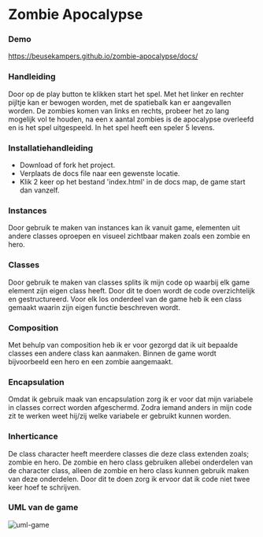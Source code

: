 # Zombie Apocalypse

### Demo

https://beusekampers.github.io/zombie-apocalypse/docs/

### Handleiding

Door op de play button te klikken start het spel. Met het linker en rechter pijltje kan er bewogen worden, met de spatiebalk kan er aangevallen worden. De zombies komen van links en rechts, probeer het zo lang mogelijk vol te houden, na een x aantal zombies is de apocalypse overleefd en is het spel uitgespeeld. In het spel heeft een speler 5 levens.

### Installatiehandleiding

- Download of fork het project.
- Verplaats de docs file naar een gewenste locatie.
- Klik 2 keer op het bestand 'index.html' in de docs map, de game start dan vanzelf.

### Instances 

Door gebruik te maken van instances kan ik vanuit game, elementen uit andere classes oproepen en visueel zichtbaar maken zoals een zombie en hero.

### Classes

Door gebruik te maken van classes splits ik mijn code op waarbij elk game element zijn eigen class heeft. Door dit te doen wordt de code overzichtelijk en gestructureerd. Voor elk los onderdeel van de game heb ik een class gemaakt waarin zijn eigen functie beschreven wordt. 

### Composition 

Met behulp van composition heb ik er voor gezorgd dat ik uit bepaalde classes een andere class kan aanmaken. Binnen de game wordt bijvoorbeeld een hero en een zombie aangemaakt. 

### Encapsulation 

Omdat ik gebruik maak van encapsulation zorg ik er voor dat mijn variabele in classes correct worden afgeschermd. Zodra iemand anders in mijn code zit te werken weet hij/zij welke variabele er gebruikt kunnen worden. 

### Inherticance

De class character heeft meerdere classes die deze class extenden zoals; zombie en hero. De zombie en hero class gebruiken allebei onderdelen van de character class, alleen de zombie en hero class kunnen gebruik maken van deze onderdelen. Door dit te doen zorg ik ervoor dat ik code niet twee keer hoef te schrijven. 

### UML van de game

![uml-game](https://user-images.githubusercontent.com/6570176/27479586-c9cad752-5814-11e7-9f08-6cffae2e21e2.png)
